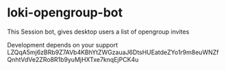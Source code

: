 # loki-opengroup-bot

This Session bot, gives desktop users a list of opengroup invites

Development depends on your support
LZQqA5mj6zBRb9Z7AVb4KBhYtZWGzauaJ6DtsHUEatdeZYo1r9m8euWNZfQnhtVdVe2ZRo8R1b9yuMjHXTxe7knqEjPCK4u
